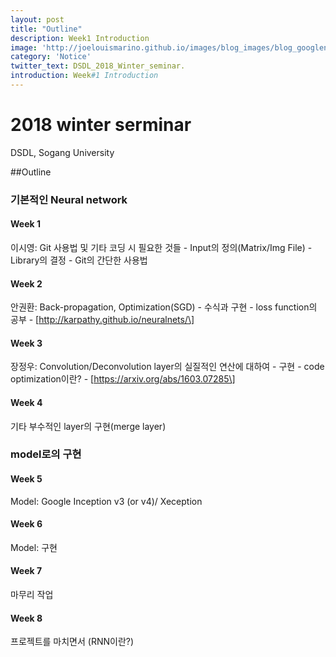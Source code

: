 ```yaml
---
layout: post
title: "Outline"
description: Week1 Introduction
image: 'http://joelouismarino.github.io/images/blog_images/blog_googlenet_keras/googlenet_diagram.png'
category: 'Notice'
twitter_text: DSDL_2018_Winter_seminar.
introduction: Week#1 Introduction
---
```


# 2018 winter serminar

DSDL, Sogang University

##Outline

### 기본적인 Neural network

#### Week 1

이시영: Git 사용법 및 기타 코딩 시 필요한 것들 - Input의 정의(Matrix/Img File) - Library의 결정 - Git의 간단한 사용법

#### Week 2

안권환: Back-propagation, Optimization(SGD) - 수식과 구현 - loss function의 공부 - [http://karpathy.github.io/neuralnets/\]

#### Week 3

장정우: Convolution/Deconvolution layer의 실질적인 연산에 대하여 - 구현 - code optimization이란? - [https://arxiv.org/abs/1603.07285\]

#### Week 4

기타 부수적인 layer의 구현(merge layer)

### model로의 구현

#### Week 5

Model: Google Inception v3 (or v4)/ Xeception

#### Week 6

Model: 구현

#### Week 7

마무리 작업

#### Week 8

프로젝트를 마치면서 (RNN이란?)

